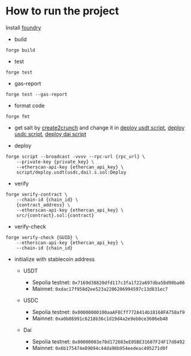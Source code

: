 # How to run the project
Install [foundry](https://book.getfoundry.sh/)

- build
```
forge build
```

- test
```
forge test 
```

- gas-report
```
forge test --gas-report
```

- format code
```
forge fmt
```

- get salt by [create2crunch](https://github.com/0age/create2crunch) and change it in [deploy usdt script](https://github.com/BittyIO/stablecoin-on-runes/blob/main/script/deploy.usdt.s.sol#L23), [deploy usdc script](https://github.com/BittyIO/stablecoin-on-runes/blob/main/script/deploy.usdc.s.sol#L23), [deploy dai script](https://github.com/BittyIO/stablecoin-on-runes/blob/main/script/deploy.dai.s.sol#L23)

- deploy

```
forge script --broadcast -vvvv --rpc-url {rpc_url} \
    --private-key {private_key} \
    --etherscan-api-key {ethercan_api_key} \
    script/deploy.usdt(usdc,dai).s.sol:Deploy
```

- verify

```
forge verify-contract \
    --chain-id {chain_id} \
    {contract_address} \
    --etherscan-api-key {ethercan_api_key} \
    src/{contract}.sol:{contract}
```

- verify-check
```
forge verify-check {GUID} \
    --etherscan-api-key {ethercan_api_key} \
    --chain-id {chain_id}
```

- initialize with stablecoin address
  - USDT
      - Sepolia testnet: ```0x7169d38820dfd117c3fa1f22a697dba58d90ba06```
      - Mainnet: ```0xdac17f958d2ee523a2206206994597c13d831ec7```

  - USDC
      - Sepolia testnet: ```0x00000000100aaAF8Cff772A414b18168FA758af9```
      - Mainnet: ```0xa0b86991c6218b36c1d19d4a2e9eb0ce3606eb48```

  - Dai
      - Sepolia testnet: ```0x00000003e70d172083eE05BE31607F24F17d8492```
      - Mainnet: ```0x6b175474e89094c44da98b954eedeac495271d0f```
